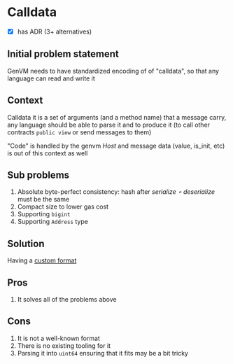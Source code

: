# Calldata

- [x] has ADR (3+ alternatives)

## Initial problem statement
GenVM needs to have standardized encoding of of "calldata", so that any language can read and write it

## Context
Calldata it is a set of arguments (and a method name) that a message carry, any language should be able to parse it and to produce it (to call other contracts `public view` or send messages to them)

"Code" is handled by the genvm _Host_ and message data (value, is_init, etc) is out of this context as well

## Sub problems
1. Absolute byte-perfect consistency: hash after _serialize ∘ deserialize_ must be the same
2. Compact size to lower gas cost
3. Supporting `bigint`
4. Supporting `Address` type

## Solution
Having a [custom format](../../calldata.md)

## Pros
1. It solves all of the problems above

## Cons
1. It is not a well-known format
2. There is no existing tooling for it
2. Parsing it into `uint64` ensuring that it fits may be a bit tricky
